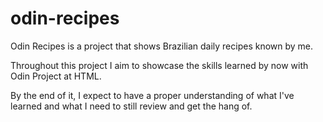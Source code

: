 # odin-recipes

Odin Recipes is a project that shows Brazilian daily recipes known by me.

Throughout this project I aim to showcase the skills learned by now with Odin Project at HTML.

By the end of it, I expect to have a proper understanding of what I've learned and what I need to still review and get the hang of.